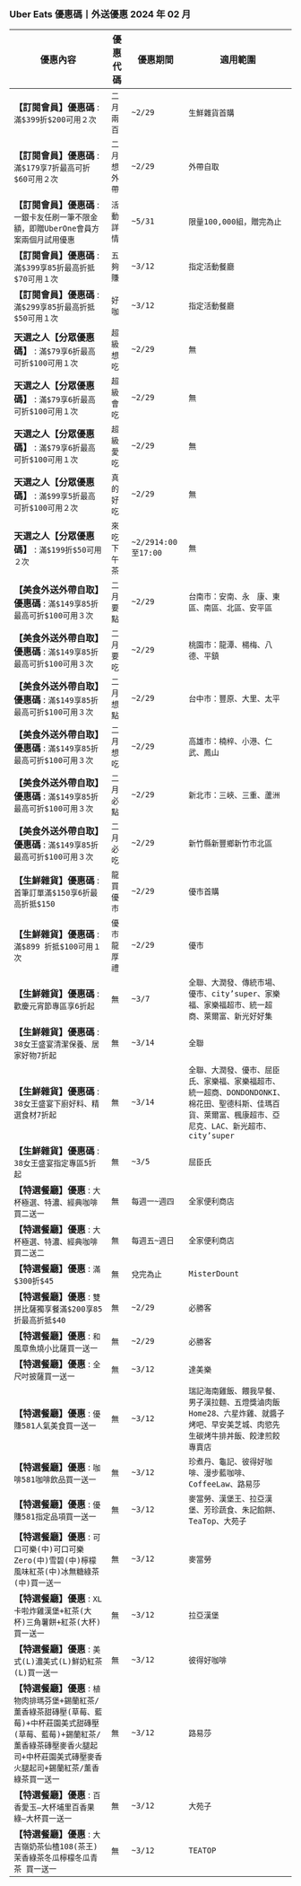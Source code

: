 
### Uber Eats 優惠碼丨外送優惠 2024 年 02 月
| 優惠內容 | 優惠代碼 | 優惠期間 | 適用範圍 |
| --- | --- | --- | --- |
|**【訂閱會員】優惠碼** : ```滿$399折$200可用２次```|```二月兩百```|```~2/29```|```生鮮雜貨首購```|
|**【訂閱會員】優惠碼** : ```滿$179享7折最高可折$60可用２次```|```二月想外帶```|```~2/29```|```外帶自取```|
|**【訂閱會員】優惠碼** : ```一銀卡友任刷一筆不限金額，即贈UberOne會員方案兩個月試用優惠```|```活動詳情```|```~5/31```|```限量100,000組，贈完為止```|
|**【訂閱會員】優惠碼** : ```滿$399享85折最高折抵$70可用１次```|```五夠賺```|```~3/12```|```指定活動餐廳```|
|**【訂閱會員】優惠碼** : ```滿$299享85折最高折抵$50可用１次```|```好咖```|```~3/12```|```指定活動餐廳```|
|**天選之人【分眾優惠碼】** : ```滿$79享6折最高可折$100可用１次```|```超級想吃```|```~2/29```|```無```|
|**天選之人【分眾優惠碼】** : ```滿$79享6折最高可折$100可用１次```|```超級會吃```|```~2/29```|```無```|
|**天選之人【分眾優惠碼】** : ```滿$79享6折最高可折$100可用１次```|```超級愛吃```|```~2/29```|```無```|
|**天選之人【分眾優惠碼】** : ```滿$99享5折最高可折$100可用２次```|```真的好吃```|```~2/29```|```無```|
|**天選之人【分眾優惠碼】** : ```滿$199折$50可用２次```|```來吃下午茶```|```~2/2914:00至17:00```|```無```|
|**【美食外送外帶自取】優惠碼** : ```滿$149享85折最高可折$100可用３次```|```二月要點```|```~2/29```|```台南市：安南、永　康、東區、南區、北區、安平區```|
|**【美食外送外帶自取】優惠碼** : ```滿$149享85折最高可折$100可用３次```|```二月要吃```|```~2/29```|```桃園市：龍潭、楊梅、八德、平鎮```|
|**【美食外送外帶自取】優惠碼** : ```滿$149享85折最高可折$100可用３次```|```二月想點```|```~2/29```|```台中市：豐原、大里、太平```|
|**【美食外送外帶自取】優惠碼** : ```滿$149享85折最高可折$100可用３次```|```二月想吃```|```~2/29```|```高雄市：楠梓、小港、仁武、鳳山```|
|**【美食外送外帶自取】優惠碼** : ```滿$149享85折最高可折$100可用３次```|```二月必點```|```~2/29```|```新北市：三峽、三重、蘆洲```|
|**【美食外送外帶自取】優惠碼** : ```滿$149享85折最高可折$100可用３次```|```二月必吃```|```~2/29```|```新竹縣新豐鄉新竹市北區```|
|**【生鮮雜貨】優惠碼** : ```首筆訂單滿$150享6折最高折抵$150```|```龍買優市```|```~2/29```|```優市首購```|
|**【生鮮雜貨】優惠碼** : ```滿$899 折抵$100可用１次```|```優市龍厚禮```|```~2/29```|```優市```|
|**【生鮮雜貨】優惠碼** : ```歡慶元宵節專區享6折起```|```無```|```~3/7```|```全聯、大潤發、傳統市場、優市、city’super、家樂福、家樂福超市、統一超商、萊爾富、新光好好集```|
|**【生鮮雜貨】優惠碼** : ```38女王盛宴清潔保養、居家好物7折起```|```無```|```~3/14```|```全聯```|
|**【生鮮雜貨】優惠碼** : ```38女王盛宴下廚好料、精選食材7折起```|```無```|```~3/14```|```全聯、大潤發、優市、屈臣氏、家樂福、家樂福超市、統一超商、DONDONDONKI、棉花田、聖德科斯、佳瑪百貨、萊爾富、楓康超市、亞尼克、LAC、新光超市、city’super```|
|**【生鮮雜貨】優惠碼** : ```38女王盛宴指定專區5折起```|```無```|```~3/5```|```屈臣氏```|
|**【特選餐廳】優惠** : ```大杯極選、特濃、經典咖啡買二送一```|```無```|```每週一~週四```|```全家便利商店```|
|**【特選餐廳】優惠** : ```大杯極選、特濃、經典咖啡買二送二```|```無```|```每週五~週日```|```全家便利商店```|
|**【特選餐廳】優惠** : ```滿$300折$45```|```無```|```兌完為止```|```MisterDount```|
|**【特選餐廳】優惠** : ```雙拼比薩獨享餐滿$200享85折最高折抵$40```|```無```|```~2/29```|```必勝客```|
|**【特選餐廳】優惠** : ```和風章魚燒小比薩買一送一```|```無```|```~2/29```|```必勝客```|
|**【特選餐廳】優惠** : ```全尺吋披薩買一送一```|```無```|```~3/12```|```達美樂```|
|**【特選餐廳】優惠** : ```優賺581人氣美食買一送一```|```無```|```~3/12```|```瑞記海南雞飯、餵我早餐、男子漢拉麵、五燈獎滷肉飯Home28、六星炸雞、就醬子烤吧、早安美芝城、肉慾先生碳烤牛排丼飯、餃津煎餃專賣店```|
|**【特選餐廳】優惠** : ```咖啡581咖啡飲品買一送一```|```無```|```~3/12```|```珍煮丹、龜記、彼得好咖啡、漫步藍咖啡、CoffeeLaw、路易莎```|
|**【特選餐廳】優惠** : ```優賺581指定品項買一送一```|```無```|```~3/12```|```麥當勞、漢堡王、拉亞漢堡、芳珍蔬食、朱記餡餅、TeaTop、大苑子```|
|**【特選餐廳】優惠** : ```可口可樂(中)可口可樂Zero(中)雪碧(中)檸檬風味紅茶(中)冰無糖綠茶(中)買一送一```|```無```|```~3/12```|```麥當勞```|
|**【特選餐廳】優惠** : ```XL卡啦炸雞漢堡+紅茶(大杯)三角薯餅+紅茶(大杯)買一送一```|```無```|```~3/12```|```拉亞漢堡```|
|**【特選餐廳】優惠** : ```美式(L)濃美式(L)鮮奶紅茶(L)買一送一```|```無```|```~3/12```|```彼得好咖啡```|
|**【特選餐廳】優惠** : ```植物肉排瑪芬堡+錫蘭紅茶/薰香綠茶甜磚壓(草莓、藍莓)+中杯莊園美式甜磚壓(草莓、藍莓)+錫蘭紅茶/薰香綠茶磚壓麥香火腿起司+中杯莊園美式磚壓麥香火腿起司+錫蘭紅茶/薰香綠茶買一送一```|```無```|```~3/12```|```路易莎```|
|**【特選餐廳】優惠** : ```百香愛玉–大杯埔里百香果綠–大杯買一送一```|```無```|```~3/12```|```大苑子```|
|**【特選餐廳】優惠** : ```大吉嶺奶茶仙楂108(茶王)茉香綠茶冬瓜檸檬冬瓜青茶 買一送一```|```無```|```~3/12```|```TEATOP```|
